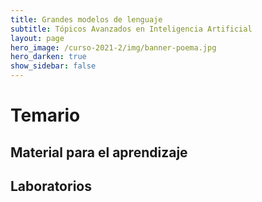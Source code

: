 ```yaml
---
title: Grandes modelos de lenguaje 
subtitle: Tópicos Avanzados en Inteligencia Artificial 
layout: page
hero_image: /curso-2021-2/img/banner-poema.jpg
hero_darken: true
show_sidebar: false
---
```


# Temario



## Material para el aprendizaje


## Laboratorios




